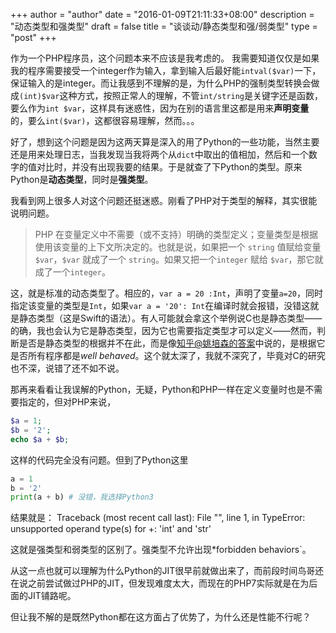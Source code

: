 +++
author = "author"
date = "2016-01-09T21:11:33+08:00"
description = "动态类型和强类型"
draft = false
title = "谈谈动/静态类型和强/弱类型"
type = "post"
+++

作为一个PHP程序员，这个问题本来不应该是我考虑的。
我需要知道仅仅是如果我的程序需要接受一个integer作为输入，拿到输入后最好能`intval($var)`一下，保证输入的是integer。而让我感到不理解的是，为什么PHP的强制类型转换会做成`(int)$var`这种方式，按照正常人的理解，不管`int/string`是关键字还是函数，要么作为`int $var`，这样具有迷惑性，因为在别的语言里这都是用来**声明变量**的，要么`int($var)`，这都很容易理解，然而。。。

好了，想到这个问题是因为这两天算是深入的用了Python的一些功能，当然主要还是用来处理日志，当我发现当我将两个从`dict`中取出的值相加，然后和一个数字的值对比时，并没有出现我要的结果。于是就查了下Python的类型。原来Python是**动态类型**，同时是**强类型**。

我看到网上很多人对这个问题还挺迷惑。刚看了PHP对于类型的解释，其实很能说明问题。

> PHP 在变量定义中不需要（或不支持）明确的类型定义；变量类型是根据使用该变量的上下文所决定的。也就是说，如果把一个 `string` 值赋给变量 `$var`，`$var` 就成了一个 `string`。如果又把一个`integer` 赋给 `$var`，那它就成了一个`integer`。

这，就是标准的动态类型了。相应的，`var a = 20 :Int`，声明了变量`a=20`，同时指定该变量的类型是`Int`，如果`var a = '20': Int`在编译时就会报错，没错这就是静态类型（这是Swift的语法）。有人可能就会拿这个举例说C也是静态类型——的确，我也会认为它是静态类型，因为它也需要指定类型才可以定义——然而，判断是否是静态类型的根据并不在此，而是像[知乎@姚培森的答案](https://www.zhihu.com/question/19918532#answer-18824124)中说的，是根据它是否所有程序都是*well behaved*。这个就太深了，我就不深究了，毕竟对C的研究也不深，说错了还不如不说。

那再来看看让我误解的Python，无疑，Python和PHP一样在定义变量时也是不需要指定的，但对PHP来说，

```php
$a = 1;
$b = '2';
echo $a + $b;
```

这样的代码完全没有问题。但到了Python这里

```python
a = 1
b = '2'
print(a + b) # 没错，我选择Python3
```

结果就是：
Traceback (most recent call last):
  File "<stdin>", line 1, in <module>
TypeError: unsupported operand type(s) for +: 'int' and 'str'

这就是强类型和弱类型的区别了。强类型不允许出现*forbidden behaviors`。

从这一点也就可以理解为什么Python的JIT很早前就做出来了，而前段时间鸟哥还在说之前尝试做过PHP的JIT，但发现难度太大，而现在的PHP7实际就是在为后面的JIT铺路呢。

但让我不解的是既然Python都在这方面占了优势了，为什么还是性能不行呢？



